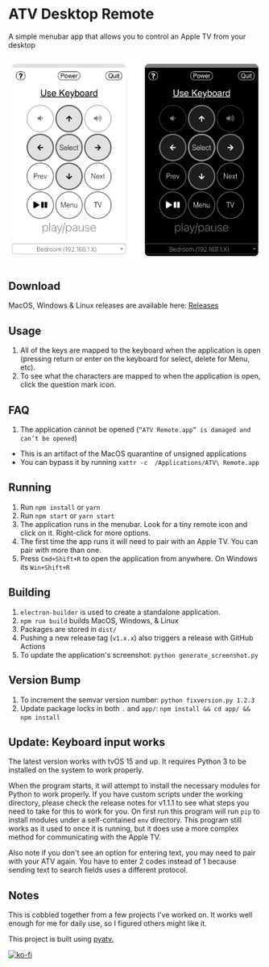 # ATV Desktop Remote
A simple menubar app that allows you to control an Apple TV from your desktop

 ![What this application looks like when running in either light or dark mode](screenshot.png)

## Download

MacOS, Windows & Linux releases are available here: [Releases](https://github.com/jklewa/atv-desktop-remote/releases)

## Usage

 1. All of the keys are mapped to the keyboard when the application is open (pressing return or enter on the keyboard for select, delete for Menu, etc).
 2. To see what the characters are mapped to when the application is open, click the question mark icon.

## FAQ

 1. The application cannot be opened (`“ATV Remote.app” is damaged and can’t be opened`)
   * This is an artifact of the MacOS quarantine of unsigned applications
   * You can bypass it by running `xattr -c  /Applications/ATV\ Remote.app`

## Running

 1. Run `npm install` or `yarn`
 2. Run `npm start` or `yarn start`
 3. The application runs in the menubar. Look for a tiny remote icon and click on it. Right-click for more options.
 4. The first time the app runs it will need to pair with an Apple TV. You can pair with more than one.
 5. Press `Cmd+Shift+R` to open the application from anywhere. On Windows its `Win+Shift+R`

## Building

1. `electron-builder` is used to create a standalone application.
2. `npm run build` builds MacOS, Windows, & Linux
3. Packages are stored in `dist/`
4. Pushing a new release tag (`v1.x.x`) also triggers a release with GitHub Actions
5. To update the application's screenshot: `python generate_screenshot.py`

## Version Bump

1. To increment the semvar version number: `python fixversion.py 1.2.3`
2. Update package locks in both `.` and `app/`: `npm install && cd app/ && npm install`

## Update: Keyboard input works

The latest version works with tvOS 15 and up. It requires Python 3 to be installed on the system to work properly.

When the program starts, it will attempt to install the necessary modules for Python to work properly. If you have custom scripts under the working directory, please check the release notes for v1.1.1 to see what steps you need to take for this to work for you.
On first run this program will run `pip` to install modules under a self-contained `env` directory. This program still works as it used to once it is running, but it does use a more complex method for communicating with the Apple TV.

Also note if you don't see an option for entering text, you may need to pair with your ATV again. You have to enter 2 codes instead of 1 because sending text to search fields uses a different protocol.

## Notes

This is cobbled together from a few projects I've worked on. It works well enough for me for daily use, so I figured others might like it. 

This project is built using [pyatv.](https://pyatv.dev/)

[![ko-fi](https://ko-fi.com/img/githubbutton_sm.svg)](https://ko-fi.com/brianharper)
